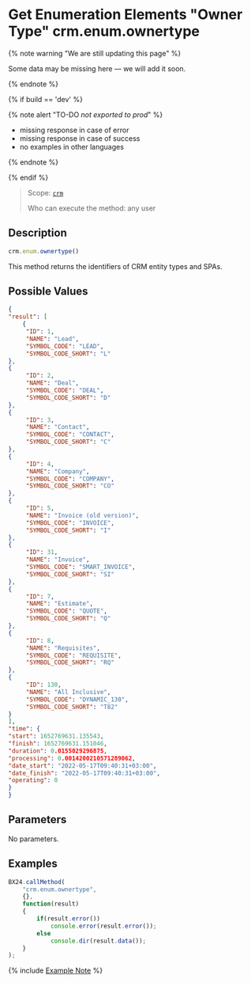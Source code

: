 # Get Enumeration Elements "Owner Type" crm.enum.ownertype

{% note warning "We are still updating this page" %}

Some data may be missing here — we will add it soon.

{% endnote %}

{% if build == 'dev' %}

{% note alert "TO-DO _not exported to prod_" %}

- missing response in case of error
- missing response in case of success
- no examples in other languages
  
{% endnote %}

{% endif %}

> Scope: [`crm`](../../../scopes/permissions.md)
>
> Who can execute the method: any user

## Description

```js
crm.enum.ownertype()
```

This method returns the identifiers of CRM entity types and SPAs.

## Possible Values

```json
{
"result": [
    {
     "ID": 1,
     "NAME": "Lead",
     "SYMBOL_CODE": "LEAD",
     "SYMBOL_CODE_SHORT": "L"
},
{
     "ID": 2,
     "NAME": "Deal",
     "SYMBOL_CODE": "DEAL",
     "SYMBOL_CODE_SHORT": "D"
},
{
     "ID": 3,
     "NAME": "Contact",
     "SYMBOL_CODE": "CONTACT",
     "SYMBOL_CODE_SHORT": "C"
},
{
     "ID": 4,
     "NAME": "Company",
     "SYMBOL_CODE": "COMPANY",
     "SYMBOL_CODE_SHORT": "CO"
},
{
     "ID": 5,
     "NAME": "Invoice (old version)",
     "SYMBOL_CODE": "INVOICE",
     "SYMBOL_CODE_SHORT": "I"
},
{
     "ID": 31,
     "NAME": "Invoice",
     "SYMBOL_CODE": "SMART_INVOICE",
     "SYMBOL_CODE_SHORT": "SI"
},
{
     "ID": 7,
     "NAME": "Estimate",
     "SYMBOL_CODE": "QUOTE",
     "SYMBOL_CODE_SHORT": "Q"
},
{
     "ID": 8,
     "NAME": "Requisites",
     "SYMBOL_CODE": "REQUISITE",
     "SYMBOL_CODE_SHORT": "RQ"
},
{
     "ID": 130,
     "NAME": "All Inclusive",
     "SYMBOL_CODE": "DYNAMIC_130",
     "SYMBOL_CODE_SHORT": "T82"
}
],
"time": {
"start": 1652769631.135543,
"finish": 1652769631.151046,
"duration": 0.0155029296875,
"processing": 0.0014200210571289062,
"date_start": "2022-05-17T09:40:31+03:00",
"date_finish": "2022-05-17T09:40:31+03:00",
"operating": 0
}
}
```

## Parameters

No parameters.

## Examples

```javascript
BX24.callMethod(
    "crm.enum.ownertype",
    {},
    function(result)
    {
        if(result.error())
            console.error(result.error());
        else
            console.dir(result.data());
    }
);     
```

{% include [Example Note](../../../../_includes/examples.md) %}